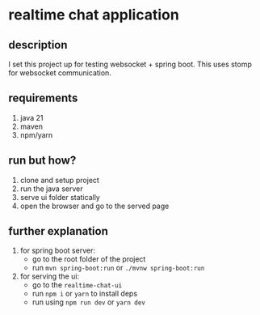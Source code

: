# realtime chat application
## description
I set this project up for testing websocket + spring boot. This uses stomp for websocket communication.

## requirements
1. java 21
2. maven
3. npm/yarn

## run but how?
1. clone and setup project
2. run the java server
3. serve ui folder statically
4. open the browser and go to the served page

## further explanation
1. for spring boot server:
   - go to the root folder of the project
   - run `mvn spring-boot:run` or `./mvnw spring-boot:run`
2. for serving the ui:
   - go to the `realtime-chat-ui`
   - run `npm i` or `yarn` to install deps
   - run using `npm run dev` or `yarn dev`
